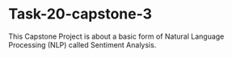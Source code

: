 # Task-20-capstone-3
This Capstone Project is about a basic form of Natural Language Processing (NLP) called Sentiment Analysis. 
